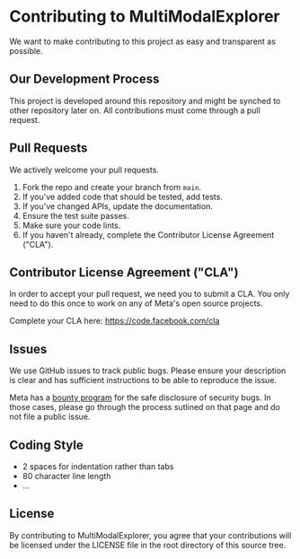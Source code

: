 # Contributing to MultiModalExplorer 
We want to make contributing to this project as easy and transparent as
possible.

## Our Development Process

This project is developed around this repository and might be synched to other repository later on. 
All contributions must come through a pull request.

## Pull Requests
We actively welcome your pull requests.

1. Fork the repo and create your branch from `main`.
2. If you've added code that should be tested, add tests.
3. If you've changed APIs, update the documentation.
4. Ensure the test suite passes.
5. Make sure your code lints.
6. If you haven't already, complete the Contributor License Agreement ("CLA").

## Contributor License Agreement ("CLA")
In order to accept your pull request, we need you to submit a CLA. You only need
to do this once to work on any of Meta's open source projects.

Complete your CLA here: <https://code.facebook.com/cla>

## Issues
We use GitHub issues to track public bugs. Please ensure your description is
clear and has sufficient instructions to be able to reproduce the issue.

Meta has a [bounty program](https://bugbounty.meta.com/) for the safe
disclosure of security bugs. In those cases, please go through the process
sutlined on that page and do not file a public issue.

## Coding Style  
* 2 spaces for indentation rather than tabs
* 80 character line length
* ...

## License
By contributing to  MultiModalExplorer, you agree that your contributions will be licensed
under the LICENSE file in the root directory of this source tree.
